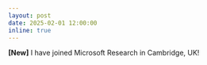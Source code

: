 ```yaml
---
layout: post
date: 2025-02-01 12:00:00
inline: true
---
```


**[New]**  I have joined Microsoft Research in Cambridge, UK!